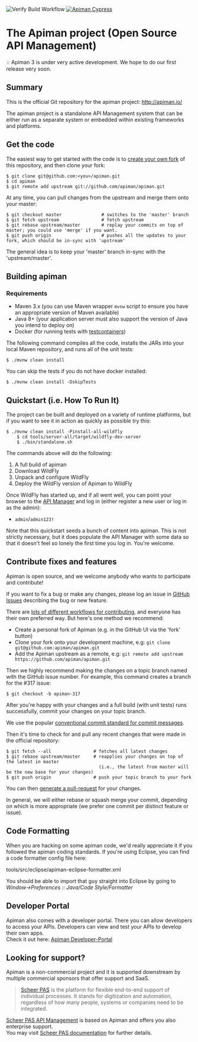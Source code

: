 ![Verify Build Workflow](https://github.com/Apiman/apiman/workflows/Verify%20Build%20Workflow/badge.svg)
[![Apiman Cypress](https://img.shields.io/endpoint?url=https://dashboard.cypress.io/badge/simple/tpeh3n/master&style=flat&logo=cypress)](https://dashboard.cypress.io/projects/tpeh3n/runs)

# The Apiman project (Open Source API Management)

💡 Apiman 3 is under very active development. We hope to do our first release very soon.

## Summary

This is the official Git repository for the apiman project:  http://apiman.io/

The apiman project is a standalone API Management system that can be either run as a separate system or
embedded within existing frameworks and platforms.

## Get the code

The easiest way to get started with the code is to [create your own fork](http://help.github.com/forking/)
of this repository, and then clone your fork:

	$ git clone git@github.com:<you>/apiman.git
	$ cd apiman
	$ git remote add upstream git://github.com/apiman/apiman.git

At any time, you can pull changes from the upstream and merge them onto your master:

	$ git checkout master               # switches to the 'master' branch
	$ git fetch upstream                # fetch upstream
	$ git rebase upstream/master        # replay your commits on top of master; you could use 'merge' if you want.
	$ git push origin                   # pushes all the updates to your fork, which should be in-sync with 'upstream'

The general idea is to keep your 'master' branch in-sync with the 'upstream/master'.

## Building apiman

### Requirements
- Maven 3.x (you can use Maven wrapper `mvnw` script to ensure you have an appropriate version of Maven available)
- Java 8+ (your application server must also support the version of Java you intend to deploy on)
- Docker (for running tests with [testcontainers](https://www.testcontainers.org/supported_docker_environment/))

The following command compiles all the code, installs the JARs into your local Maven repository, and runs all of the unit tests:

	$ ./mvnw clean install
	
You can skip the tests if you do not have docker installed:

	$ ./mvnw clean install -DskipTests

## Quickstart (i.e. How To Run It)

The project can be built and deployed on a variety of runtime platforms, but if you want to see it in
action as quickly as possible try this:

	$ ./mvnw clean install -Pinstall-all-wildfly
        $ cd tools/server-all/target/wildfly-dev-server
        $ ./bin/standalone.sh

The commands above will do the following:

1. A full build of apiman
2. Download WildFly
3. Unpack and configure WildFly
4. Deploy the WildFly version of Apiman to WildFly

Once WildFly has started up, and if all went well, you can point your browser to the
[API Manager](http://localhost:8080/apimanui/) and log in (either register a new user
or log in as the admin):

* `admin`/`admin123!`

Note that this quickstart seeds a bunch of content into apiman. This is not strictly necessary, but it
does populate the API Manager with some data so that it doesn't feel so lonely the first time you log in.
You're welcome.

## Contribute fixes and features

Apiman is open source, and we welcome anybody who wants to participate and contribute!

If you want to fix a bug or make any changes, please log an issue in [GitHub Issues](https://github.com/apiman/apiman/issues) describing the bug or new feature. 

There are [lots of different workflows for contributing](https://docs.github.com/en/github/collaborating-with-pull-requests/proposing-changes-to-your-work-with-pull-requests/creating-a-pull-request), and everyone has their own preferred way. But here's one method we recommend:

- Create a personal fork of Apiman (e.g. in the GitHub UI via the 'fork' button)
- Clone your fork onto your development machine, e.g: `git clone git@github.com:apiman/apiman.git`
- Add the Apiman upstream as a remote, e.g: `git remote add upstream https://github.com/apiman/apiman.git`

Then we highly recommend making the changes on a topic branch named with the GitHub issue number. For example, this command creates
a branch for the #317 issue:
	
	$ git checkout -b apiman-317

After you're happy with your changes and a full build (with unit tests) runs successfully, commit your
changes on your topic branch. 

We use the popular [conventional commit standard for commit messages](https://www.conventionalcommits.org/).
       

Then it's time to check for and pull any recent changes that were made in
the official repository:

	$ git fetch --all                # fetches all latest changes
	$ git rebase upstream/master     # reapplies your changes on top of the latest in master
	                                   (i.e., the latest from master will be the new base for your changes)
	$ git push origin                # push your topic branch to your fork
					
You can then [generate a pull-request](http://help.github.com/pull-requests/) for your changes.

In general, we will either rebase or squash merge your commit, depending on which is more appropriate (we prefer one commit per distinct feature or issue).

## Code Formatting

When you are hacking on some apiman code, we'd really appreciate it if you followed the
apiman coding standards.  If you're using Eclipse, you can find a code formatter config
file here:

tools/src/eclipse/apiman-eclipse-formatter.xml

You should be able to import that guy straight into Eclipse by going to
*Window->Preferences :: Java/Code Style/Formatter*

## Developer Portal

Apiman also comes with a developer portal. There you can allow developers to access your APIs. Developers can view and test your APIs to develop their own apps.\
Check it out here: [Apiman Developer-Portal](https://github.com/apiman/apiman-developer-portal)

## Looking for support?

Apiman is a non-commercial project and it is supported downstream by multiple commercial sponsors that offer support and SaaS.

 > [Scheer PAS](https://www.scheer-pas.com/en/) is the platform for flexible end-to-end support of individual processes. It stands for digitization and automation, regardless of how many people, systems or companies need to be integrated.

[Scheer PAS API Management](https://www.scheer-pas.com/en/api-management/) is based on Apiman and offers you also enterprise support.\
You may visit [Scheer PAS documentation](https://doc.scheer-pas.com/display/HOME) for further details.

